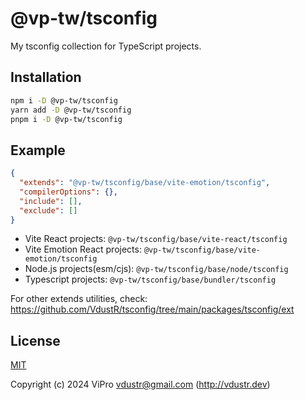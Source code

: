 # @vp-tw/tsconfig

My tsconfig collection for TypeScript projects.

## Installation

```sh
npm i -D @vp-tw/tsconfig
yarn add -D @vp-tw/tsconfig
pnpm i -D @vp-tw/tsconfig
```

## Example

```json
{
  "extends": "@vp-tw/tsconfig/base/vite-emotion/tsconfig",
  "compilerOptions": {},
  "include": [],
  "exclude": []
}
```

- Vite React projects: `@vp-tw/tsconfig/base/vite-react/tsconfig`
- Vite Emotion React projects: `@vp-tw/tsconfig/base/vite-emotion/tsconfig`
- Node.js projects(esm/cjs): `@vp-tw/tsconfig/base/node/tsconfig`
- Typescript projects: `@vp-tw/tsconfig/base/bundler/tsconfig`

For other extends utilities, check: <https://github.com/VdustR/tsconfig/tree/main/packages/tsconfig/ext>

## License

[MIT](./LICENSE)

Copyright (c) 2024 ViPro <vdustr@gmail.com> (<http://vdustr.dev>)
